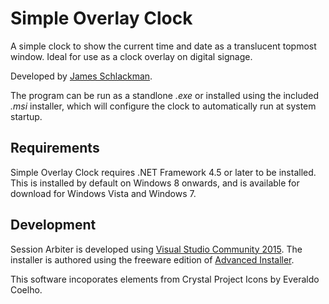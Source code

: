 # Simple Overlay Clock

A simple clock to show the current time and date as a translucent topmost window. Ideal for use as a clock overlay on digital signage.

Developed by [James Schlackman](https://www.schlackman.org).

The program can be run as a standlone *.exe* or installed using the included *.msi* installer, which will configure the clock to automatically run at system startup.

## Requirements

Simple Overlay Clock requires .NET Framework 4.5 or later to be installed. This is installed by default on Windows 8 onwards, and is available for download for Windows Vista and Windows 7.

## Development

Session Arbiter is developed using [Visual Studio Community 2015](https://www.visualstudio.com/vs/community/). The installer is authored using the freeware edition of [Advanced Installer](http://www.advancedinstaller.com/).

This software incoporates elements from Crystal Project Icons by Everaldo Coelho.

